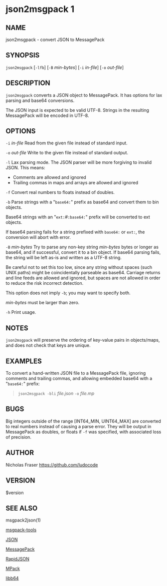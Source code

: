 json2msgpack 1
=======================================

NAME
----

json2msgpack - convert JSON to MessagePack

SYNOPSIS
--------

`json2msgpack` [`-lfb`] [`-B` *min-bytes*] [`-i` *in-file*] [`-o` *out-file*]

DESCRIPTION
-----------

`json2msgpack` converts a JSON object to MessagePack. It has options for lax parsing and base64 conversions.

The JSON input is expected to be valid UTF-8. Strings in the resulting MessagePack will be encoded in UTF-8.

OPTIONS
-------

`-i` *in-file*
  Read from the given file instead of standard input.

`-o` *out-file*
  Write to the given file instead of standard output.

`-l`
  Lax parsing mode. The JSON parser will be more forgiving to invalid JSON. This means:

- Comments are allowed and ignored
- Trailing commas in maps and arrays are allowed and ignored

`-f`
  Convert real numbers to floats instead of doubles.

`-b`
  Parse strings with a "`base64:`" prefix as base64 and convert them to bin objects.

  Base64 strings with an "`ext:`*#*`:base64:`" prefix will be converted to ext objects.

  If base64 parsing fails for a string prefixed with `base64:` or `ext:`, the conversion will abort with error.

`-B` *min-bytes*
  Try to parse any non-key string *min-bytes* bytes or longer as base64, and if successful, convert it to a bin object. If base64 parsing fails, the string will be left as-is and written as a UTF-8 string.

  Be careful not to set this too low, since any string without spaces (such UNIX paths) might be coincidentally parseable as base64. Carriage returns and line feeds are allowed and ignored, but spaces are not allowed in order to reduce the risk incorrect detection.

  This option does not imply `-b`; you may want to specify both.

  *min-bytes* must be larger than zero.

`-h`
  Print usage.

NOTES
-----

`json2msgpack` will preserve the ordering of key-value pairs in objects/maps, and does not check that keys are unique.

EXAMPLES
--------

To convert a hand-written JSON file to a MessagePack file, ignoring comments and trailing commas, and allowing embedded base64 with a "`base64:`" prefix:

> `json2msgpack -bli` *file.json* `-o` *file.mp*

BUGS
----

Big integers outside of the range \[INT64\_MIN, UINT64\_MAX\] are converted to real numbers instead of causing a parse error. They will be output in MessagePack as doubles, or floats if `-f` was specified, with associated loss of precision.

AUTHOR
------

Nicholas Fraser <https://github.com/ludocode>

VERSION
-------

$version

SEE ALSO
--------

msgpack2json(1)

[msgpack-tools](https://github.com/ludocode/msgpack-tools)

[JSON](http://json.org/)

[MessagePack](http://msgpack.org/)

[RapidJSON](http://rapidjson.org/)

[MPack](https://github.com/ludocode/mpack)

[libb64](http://libb64.sourceforge.net/)

